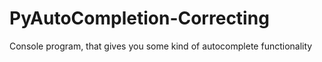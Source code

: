 # PyAutoCompletion-Correcting
Console program, that gives you some kind of autocomplete functionality
